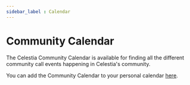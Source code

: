 ```yaml
---
sidebar_label : Calendar
---
```


# Community Calendar

The Celestia Community Calendar is available for finding all the different
community call events happening in Celestia's community.

You can add the Community Calendar to your personal calendar [here](https://calendar.google.com/calendar/u/0?cid=Y19za2JzbjIzNWszYmlzdHNoZ3RvNmw5ODYyNEBncm91cC5jYWxlbmRhci5nb29nbGUuY29t).
